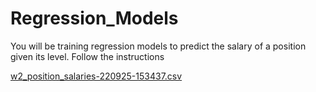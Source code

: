 # Regression_Models
You will be training regression models to predict the salary of a position given its level. Follow the instructions


[w2_position_salaries-220925-153437.csv](https://github.com/IT21710810/Regression_Models/files/12053111/w2_position_salaries-220925-153437.csv)
